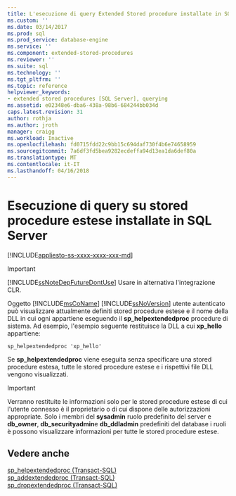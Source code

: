 ```yaml
---
title: L'esecuzione di query Extended Stored procedure installate in SQL Server | Documenti Microsoft
ms.custom: ''
ms.date: 03/14/2017
ms.prod: sql
ms.prod_service: database-engine
ms.service: ''
ms.component: extended-stored-procedures
ms.reviewer: ''
ms.suite: sql
ms.technology: ''
ms.tgt_pltfrm: ''
ms.topic: reference
helpviewer_keywords:
- extended stored procedures [SQL Server], querying
ms.assetid: e02348e6-dba6-438a-98b6-684244bb034d
caps.latest.revision: 31
author: rothja
ms.author: jroth
manager: craigg
ms.workload: Inactive
ms.openlocfilehash: fd0715fdd22c9bb15c694daf730f4b6e74658959
ms.sourcegitcommit: 7a6df3fd5bea9282ecdeffa94d13ea1da6def80a
ms.translationtype: MT
ms.contentlocale: it-IT
ms.lasthandoff: 04/16/2018
---
```

# <a name="querying-extended-stored-procedures-installed-in-sql-server"></a>Esecuzione di query su stored procedure estese installate in SQL Server
[!INCLUDE[appliesto-ss-xxxx-xxxx-xxx-md](../../includes/appliesto-ss-xxxx-xxxx-xxx-md.md)]
    
> [!IMPORTANT]  
>  [!INCLUDE[ssNoteDepFutureDontUse](../../includes/ssnotedepfuturedontuse-md.md)] Usare in alternativa l'integrazione CLR.  
  
 Oggetto [!INCLUDE[msCoName](../../includes/msconame-md.md)] [!INCLUDE[ssNoVersion](../../includes/ssnoversion-md.md)] utente autenticato può visualizzare attualmente definiti stored procedure estese e il nome della DLL in cui ogni appartiene eseguendo il **sp_helpextendedproc** procedure di sistema. Ad esempio, l'esempio seguente restituisce la DLL a cui **xp_hello** appartiene:  
  
```  
sp_helpextendedproc 'xp_hello'  
```  
  
 Se **sp_helpextendedproc** viene eseguita senza specificare una stored procedure estesa, tutte le stored procedure estese e i rispettivi file DLL vengono visualizzati.  
  
> [!IMPORTANT]  
>  Verranno restituite le informazioni solo per le stored procedure estese di cui l'utente connesso è il proprietario o di cui dispone delle autorizzazioni appropriate. Solo i membri del **sysadmin** ruolo predefinito del server e **db_owner**, **db_securityadmin**e **db_ddladmin** predefiniti del database i ruoli è possono visualizzare informazioni per tutte le stored procedure estese.  
  
## <a name="see-also"></a>Vedere anche  
 [sp_helpextendedproc &#40;Transact-SQL&#41;](../../relational-databases/system-stored-procedures/sp-helpextendedproc-transact-sql.md)   
 [sp_addextendedproc &#40;Transact-SQL&#41;](../../relational-databases/system-stored-procedures/sp-addextendedproc-transact-sql.md)   
 [sp_dropextendedproc &#40;Transact-SQL&#41;](../../relational-databases/system-stored-procedures/sp-dropextendedproc-transact-sql.md)  
  
  
